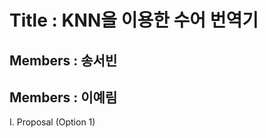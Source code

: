 Title : KNN을 이용한 수어 번역기
================================
Members : 송서빈
----------------
Members : 이예림
----------------

I. Proposal (Option 1)

